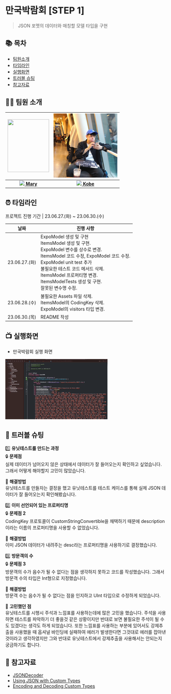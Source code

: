 # 만국박람회 [STEP 1]
> JSON 포멧의 데이터와 매칭할 모델 타입을 구현

## 📚 목차
- [팀원소개](#-팀원-소개)
- [타임라인](#-타임라인)
- [실행화면](#-실행화면)
- [트러블 슈팅](#-트러블-슈팅)
- [참고자료](#-참고자료)

## 🧑‍💻 팀원 소개
| <img src="https://i.imgur.com/8mg0oKy.jpg" width="130" height="165"/> | <img src="https://github.com/devKobe24/BranchTest/blob/main/IMG_5424.JPG?raw=true" width="200" height="200"/> |
| :-: | :-: |
| [<img src="https://hackmd.io/_uploads/SJEQuLsEh.png" width="20"/> **Mary**](https://github.com/MaryJo-github) | [<img src="https://hackmd.io/_uploads/SJEQuLsEh.png" width="20"/> **Kobe**](https://github.com/devKobe24) |

## ⏰ 타임라인
프로젝트 진행 기간 | 23.06.27.(화) ~ 23.06.30.(수)

| 날짜 | 진행 사항 |
| -------- | -------- |
| 23.06.27.(화)     | ExpoModel 생성 및 구현<br/>ItemsModel 생성 및 구현.<br/>ExpoModel 변수를 상수로 변경.<br/>ItemsModel 코드 수정, ExpoModel 코드 수정.<br/>ExpoModel unit test 추가<br/>불필요한 테스트 코드 메서드 삭제.<br/>ItemsModel 프로퍼티명 변경.<br/>ItemsModelTests 생성 및 구현.<br/>잘못된 변수명 수정.<br/>  |
| 23.06.28.(수)     | 불필요한 Assets 파일 삭제.<br/>ItemsModel의 CodingKey 삭제.<br/>ExpoModel의 visitors 타입 변경.<br/>|
| 23.06.30.(목)     | README 작성  |

## 📺 실행화면
- 만국박람회 실행 화면 <br>
<img src= "https://github.com/devKobe24/images/blob/main/%E1%84%86%E1%85%A1%E1%86%AB%E1%84%80%E1%85%AE%E1%86%A8%E1%84%87%E1%85%A1%E1%86%A8%E1%84%85%E1%85%A1%E1%86%B7%E1%84%92%E1%85%AC1.gif?raw=true" witdh="800">

## 🔨 트러블 슈팅 
1️⃣ **유닛테스트를 만드는 과정** <br>
🔒 **문제점** <br>
실제 데이터가 넘어오지 않은 상태에서 데이터가 잘 들어오는지 확인하고 싶었습니다.
그래서 어떻게 해야할지 고민이 많았습니다.

🔑 **해결방법** <br>
유닛테스트를 만들자는 결정을 했고 유닛테스트를 테스트 케이스를 통해 실제 JSON 데이터가 잘 들어오는지 확인해봤습니다.


2️⃣ **이미 선언되어 있는 프로퍼티명** <br>
🔒 **문제점 2** <br>
CodingKey 프로토콜이 CustomStringConvertible을 채택하기 때문에 description이라는 이름의 프로퍼티명을 사용할 수 없었습니다.

🔑 **해결방법** <br>
이미 JSON 데이터가 내려주는 desc라는 프로퍼티명을 사용하기로 결정했습니다.


3️⃣ **방문객의 수** <br>
🔒 **문제점 3** <br>
방문객의 수가 음수가 될 수 없다는 점을 생각하지 못하고 코드를 작성했습니다.
그래서 방문객 수의 타입은 Int형으로 지정했습니다.

🔑 **해결방법** <br>
방문객 수는 음수가 될 수 없다는 점을 인지하고 UInt 타입으로 수정하게 되었습니다.


🤔 **고민했던 점** <br>
유닛테스트를 시행시 주석과 느낌표를 사용하는데에 많은 고민을 했습니다.
주석을 사용하면 테스트를 파악하기 더 좋을것 같은 상황이지만 반대로 보면 불필요한 주석이 될 수도 있겠다는 생각도 하게 되었습니다.
또한 느낌표를 사용하는 부분에 있어서도 강제추출을 사용했을 때 옵셔널 바인딩에 실패하여 에러가 발생한다면 그것대로 에러를 잡아낸 것이라고 생각하였지만 그와 반대로 유닛테스트에서 강제추출을 사용해서는 안되는지 궁금하기도 합니다.


## 📑 참고자료
- [JSONDecoder](https://developer.apple.com/documentation/foundation/jsondecoder)
- [Using JSON with Custom Types](https://developer.apple.com/documentation/foundation/archives_and_serialization/using_json_with_custom_types)
- [Encoding and Decoding Custom Types](https://developer.apple.com/documentation/foundation/archives_and_serialization/encoding_and_decoding_custom_types)


